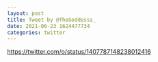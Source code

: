 ```yaml
--- 
layout: post 
title: Tweet by @TheGoddesss_ 
date: 2021-06-23 1624477734 
categories: twitter 
--- 
```

https://twitter.com/o/status/1407787148238012416